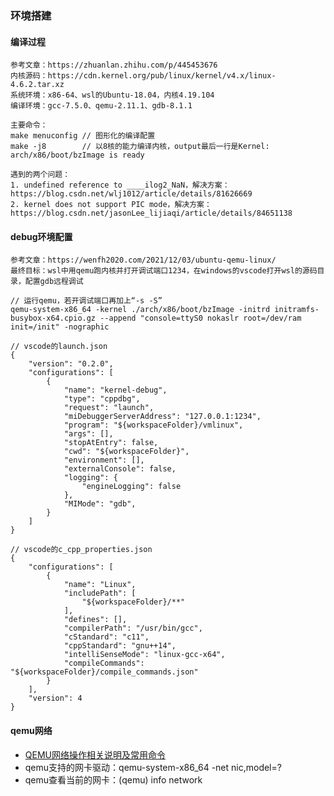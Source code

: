 ### 环境搭建

#### 编译过程
```
参考文章：https://zhuanlan.zhihu.com/p/445453676
内核源码：https://cdn.kernel.org/pub/linux/kernel/v4.x/linux-4.6.2.tar.xz
系统环境：x86-64、wsl的Ubuntu-18.04，内核4.19.104
编译环境：gcc-7.5.0、qemu-2.11.1、gdb-8.1.1

主要命令：
make menuconfig // 图形化的编译配置
make -j8        // 以8核的能力编译内核，output最后一行是Kernel: arch/x86/boot/bzImage is ready

遇到的两个问题：
1. undefined reference to ____ilog2_NaN，解决方案：https://blog.csdn.net/wlj1012/article/details/81626669
2. kernel does not support PIC mode，解决方案：https://blog.csdn.net/jasonLee_lijiaqi/article/details/84651138
```

#### debug环境配置
```
参考文章：https://wenfh2020.com/2021/12/03/ubuntu-qemu-linux/
最终目标：wsl中用qemu跑内核并打开调试端口1234，在windows的vscode打开wsl的源码目录，配置gdb远程调试

// 运行qemu，若开调试端口再加上“-s -S”
qemu-system-x86_64 -kernel ./arch/x86/boot/bzImage -initrd initramfs-busybox-x64.cpio.gz --append "console=ttyS0 nokaslr root=/dev/ram init=/init" -nographic

// vscode的launch.json
{
    "version": "0.2.0",
    "configurations": [
        {
            "name": "kernel-debug",
            "type": "cppdbg",
            "request": "launch",
            "miDebuggerServerAddress": "127.0.0.1:1234",
            "program": "${workspaceFolder}/vmlinux",
            "args": [],
            "stopAtEntry": false,
            "cwd": "${workspaceFolder}",
            "environment": [],
            "externalConsole": false,
            "logging": {
                "engineLogging": false
            },
            "MIMode": "gdb",
        }
    ]
}

// vscode的c_cpp_properties.json
{
    "configurations": [
        {
            "name": "Linux",
            "includePath": [
                "${workspaceFolder}/**"
            ],
            "defines": [],
            "compilerPath": "/usr/bin/gcc",
            "cStandard": "c11",
            "cppStandard": "gnu++14",
            "intelliSenseMode": "linux-gcc-x64",
            "compileCommands": "${workspaceFolder}/compile_commands.json"
        }
    ],
    "version": 4
}
```

#### qemu网络
* [QEMU网络操作相关说明及常用命令](https://github.com/QthCN/opsguide_book/blob/master/QEMU%E7%BD%91%E7%BB%9C%E6%93%8D%E4%BD%9C%E7%9B%B8%E5%85%B3%E8%AF%B4%E6%98%8E%E5%8F%8A%E5%B8%B8%E7%94%A8%E5%91%BD%E4%BB%A4.md)
* qemu支持的网卡驱动：qemu-system-x86_64 -net nic,model=?
* qemu查看当前的网卡：(qemu) info network

